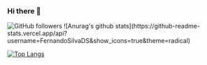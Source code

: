 ### Hi there 👋

<!--
**FernandoSilvaDS/FernandoSilvaDS** is a ✨ _special_ ✨ repository because its `README.md` (this file) appears on your GitHub profile.

Here are some ideas to get you started:

- 🔭 I’m currently working on ...
- 🌱 I’m currently learning ...
- 👯 I’m looking to collaborate on ...
- 🤔 I’m looking for help with ...
- 💬 Ask me about ...
- 📫 How to reach me: ...
- 😄 Pronouns: ...
- ⚡ Fun fact: ...



-->
<img alt="GitHub followers" src="https://img.shields.io/github/followers/FernandoSilvaDS?style=social">
![Anurag's github stats](https://github-readme-stats.vercel.app/api?username=FernandoSilvaDS&show_icons=true&theme=radical)

[![Top Langs](https://github-readme-stats.vercel.app/api/top-langs/?username=FernandoSilvaDS)](https://github.com/anuraghazra/github-readme-stats)

